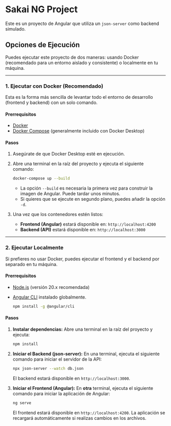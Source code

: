 # Sakai NG Project

Este es un proyecto de Angular que utiliza un `json-server` como backend simulado.

## Opciones de Ejecución

Puedes ejecutar este proyecto de dos maneras: usando Docker (recomendado para un entorno aislado y consistente) o localmente en tu máquina.

---

### 1. Ejecutar con Docker (Recomendado)

Esta es la forma más sencilla de levantar todo el entorno de desarrollo (frontend y backend) con un solo comando.

#### Prerrequisitos
*   [Docker](https://www.docker.com/products/docker-desktop/)
*   [Docker Compose](https://docs.docker.com/compose/install/) (generalmente incluido con Docker Desktop)

#### Pasos
1.  Asegúrate de que Docker Desktop esté en ejecución.
2.  Abre una terminal en la raíz del proyecto y ejecuta el siguiente comando:

    ```bash
    docker-compose up --build
    ```
    *   La opción `--build` es necesaria la primera vez para construir la imagen de Angular. Puede tardar unos minutos.
    *   Si quieres que se ejecute en segundo plano, puedes añadir la opción `-d`.

3.  Una vez que los contenedores estén listos:
    *   **Frontend (Angular)** estará disponible en: `http://localhost:4200`
    *   **Backend (API)** estará disponible en: `http://localhost:3000`

---

### 2. Ejecutar Localmente

Si prefieres no usar Docker, puedes ejecutar el frontend y el backend por separado en tu máquina.

#### Prerrequisitos
*   [Node.js](https://nodejs.org/) (versión 20.x recomendada)
*   [Angular CLI](https://angular.dev/tools/cli) instalado globalmente.

    ```bash
    npm install -g @angular/cli
    ```

#### Pasos
1.  **Instalar dependencias:**
    Abre una terminal en la raíz del proyecto y ejecuta:
    ```bash
    npm install
    ```

2.  **Iniciar el Backend (json-server):**
    En una terminal, ejecuta el siguiente comando para iniciar el servidor de la API:
    ```bash
    npx json-server --watch db.json
    ```
    El backend estará disponible en `http://localhost:3000`.

3.  **Iniciar el Frontend (Angular):**
    En **otra** terminal, ejecuta el siguiente comando para iniciar la aplicación de Angular:
    ```bash
    ng serve
    ```
    El frontend estará disponible en `http://localhost:4200`. La aplicación se recargará automáticamente si realizas cambios en los archivos.
